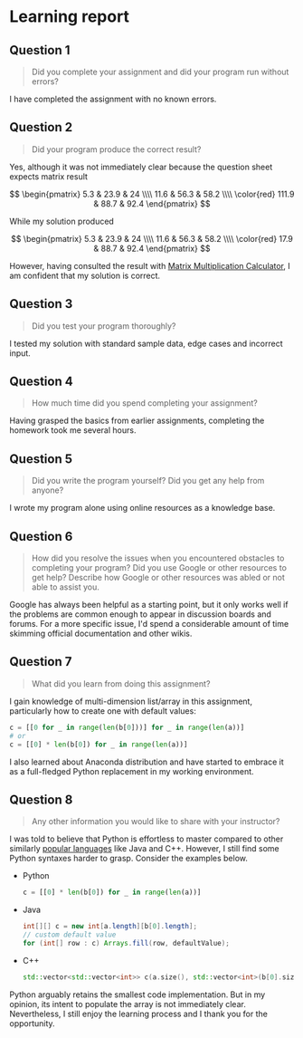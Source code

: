 <!-- hotfix: KaTeX -->
<!-- https://github.com/yzane/vscode-markdown-pdf/issues/21/ -->
<script type="text/javascript" src="http://cdn.mathjax.org/mathjax/latest/MathJax.js?config=TeX-AMS-MML_HTMLorMML"></script>
<script type="text/x-mathjax-config">MathJax.Hub.Config({ tex2jax: { inlineMath: [['$', '$']] }, messageStyle: 'none' });</script>

# Learning report

## Question 1

> Did you complete your assignment and did your program run without errors?

I have completed the assignment with no known errors.

## Question 2

> Did your program produce the correct result?

Yes, although it was not immediately clear because the question sheet expects
matrix result

$$
\begin{pmatrix}
  5.3 & 23.9 & 24 \\\\
  11.6 & 56.3 & 58.2 \\\\
  \color{red} 111.9 & 88.7 & 92.4
\end{pmatrix}
$$

While my solution produced

$$
\begin{pmatrix}
  5.3 & 23.9 & 24 \\\\
  11.6 & 56.3 & 58.2 \\\\
  \color{red} 17.9 & 88.7 & 92.4
\end{pmatrix}
$$

However, having consulted the result with [Matrix Multiplication Calculator](https://matrix.reshish.com/multiplication.php),
I am confident that my solution is correct.

## Question 3

> Did you test your program thoroughly?

I tested my solution with standard sample data, edge cases and incorrect input.

## Question 4

> How much time did you spend completing your assignment?

Having grasped the basics from earlier assignments, completing the homework took
me several hours.

## Question 5

> Did you write the program yourself? Did you get any help from anyone?

I wrote my program alone using online resources as a knowledge base.

## Question 6

> How did you resolve the issues when you encountered obstacles to completing
  your program? Did you use Google or other resources to get help? Describe how
  Google or other resources was abled or not able to assist you.

Google has always been helpful as a starting point, but it only works well if
the problems are common enough to appear in discussion boards and forums. For a
more specific issue, I'd spend a considerable amount of time skimming official
documentation and other wikis.

## Question 7

> What did you learn from doing this assignment?

I gain knowledge of multi-dimension list/array in this assignment, particularly
how to create one with default values:

```python
c = [[0 for _ in range(len(b[0]))] for _ in range(len(a))]
# or
c = [[0] * len(b[0]) for _ in range(len(a))]
```

I also learned about Anaconda distribution and have started to embrace it as a
full-fledged Python replacement in my working environment.

## Question 8

> Any other information you would like to share with your instructor?

I was told to believe that Python is effortless to master compared to other
similarly [popular languages](https://www.python.org/doc/essays/comparisons/)
like Java and C++. However, I still find some Python syntaxes harder to grasp.
Consider the examples below.

- Python

  ```python
  c = [[0] * len(b[0]) for _ in range(len(a))]
  ```

- Java

  ```java
  int[][] c = new int[a.length][b[0].length];
  // custom default value
  for (int[] row : c) Arrays.fill(row, defaultValue);
  ```

- C++

  ```cpp
  std::vector<std::vector<int>> c(a.size(), std::vector<int>(b[0].size(), 0));
  ```

Python arguably retains the smallest code implementation. But in my opinion, its
intent to populate the array is not immediately clear. Nevertheless, I still
enjoy the learning process and I thank you for the opportunity.
